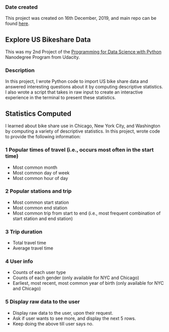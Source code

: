 ### Date created
This project was created on 16th December, 2019, and main repo can be found [here](https://github.com/Nocks/explore-us-bikeshare-data).

## Explore US Bikeshare Data
This was my 2nd Project of the [Programming for Data Science with Python](https://www.udacity.com/course/programming-for-data-science-nanodegree--nd104) Nanodegree Program from Udacity.

### Description
In this project, I wrote Python code to import US bike share data and answered interesting questions about it by computing descriptive statistics. I also wrote a script that takes in raw input to create an interactive experience in the terminal to present these statistics.

## Statistics Computed
I learned about bike share use in Chicago, New York City, and Washington by computing a variety of descriptive statistics. In this project, wrote code to provide the following information:

### 1 Popular times of travel (i.e., occurs most often in the start time)
- Most common month
- Most common day of week
- Most common hour of day

### 2 Popular stations and trip
- Most common start station
- Most common end station
- Most common trip from start to end (i.e., most frequent combination of start station and end station)

### 3 Trip duration
- Total travel time
- Average travel time

### 4 User info
- Counts of each user type
- Counts of each gender (only available for NYC and Chicago)
- Earliest, most recent, most common year of birth (only available for NYC and Chicago)

### 5 Display raw data to the user
- Display raw data to the user, upon their request.
- Ask if user wants to see more, and display the next 5 rows.
- Keep doing the above till user says no.

